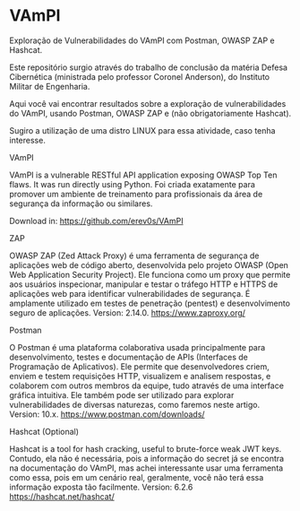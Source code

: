 # VAmPI
Exploração de Vulnerabilidades do VAmPI com Postman, OWASP ZAP e Hashcat. 

Este repositório surgio através do trabalho de conclusão da matéria Defesa Cibernética (ministrada pelo professor Coronel Anderson), do Instituto Militar de Engenharia. 

Aqui você vai encontrar  resultados sobre a exploração de vulnerabilidades do VAmPI, usando Postman, OWASP ZAP e (não obrigatoriamente Hashcat). 

Sugiro a utilização de uma distro LINUX para essa atividade, caso tenha interesse. 

VAmPI

VAmPI is a vulnerable RESTful API application exposing OWASP Top Ten flaws. It was run directly using Python. Foi criada exatamente para promover um ambiente de treinamento para profissionais da área de segurança da informação ou similares.

Download in: https://github.com/erev0s/VAmPI

ZAP

OWASP ZAP (Zed Attack Proxy) é uma ferramenta de segurança de aplicações web de código aberto, desenvolvida pelo projeto OWASP (Open Web Application Security Project). Ele funciona como um proxy que permite aos usuários inspecionar, manipular e testar o tráfego HTTP e HTTPS de aplicações web para identificar vulnerabilidades de segurança. É amplamente utilizado em testes de penetração (pentest) e desenvolvimento seguro de aplicações. 
Version: 2.14.0.
https://www.zaproxy.org/

Postman

O Postman é uma plataforma colaborativa usada principalmente para desenvolvimento, testes e documentação de APIs (Interfaces de Programação de Aplicativos). Ele permite que desenvolvedores criem, enviem e testem requisições HTTP, visualizem e analisem respostas, e colaborem com outros membros da equipe, tudo através de uma interface gráfica intuitiva. Ele também pode ser utilizado para explorar vulnerabilidades de diversas naturezas, como faremos neste artigo.
Version: 10.x.
https://www.postman.com/downloads/

Hashcat (Optional)

Hashcat is a tool for hash cracking, useful to brute-force weak JWT keys.
Contudo, ela não é necessária, pois a informação do secret já se encontra na documentação do VAmPI, mas achei interessante usar uma ferramenta como essa, pois em um cenário real, geralmente, você não terá essa informação exposta tão facilmente.
Version: 6.2.6
https://hashcat.net/hashcat/

